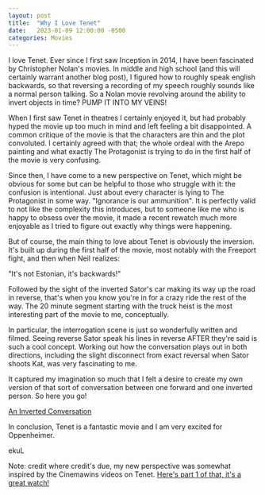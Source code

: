 ```yaml
---
layout: post
title:  "Why I Love Tenet"
date:   2023-01-09 12:00:00 -0500
categories: Movies
---
```


I love Tenet. Ever since I first saw Inception in 2014, I have been fascinated by Christopher Nolan's movies. In middle and high school (and this will certainly warrant another blog post), I figured how to roughly speak english backwards, so that reversing a recording of my speech roughly sounds like a normal person talking. So a Nolan movie revolving around the ability to invert objects in time? PUMP IT INTO MY VEINS!

When I first saw Tenet in theatres I certainly enjoyed it, but had probably hyped the movie up too much in mind and left feeling a bit disappointed. A common critique of the movie is that the characters are thin and the plot convoluted. I certainly agreed with that; the whole ordeal with the Arepo painting and what exactly The Protagonist is trying to do in the first half of the movie is very confusing. 

Since then, I have come to a new perspective on Tenet, which might be obvious for some but can be helpful to those who struggle with it: the confusion is intentional. Just about every character is lying to The Protagonist in some way. "Ignorance is our ammunition". It is perfectly valid to not like the complexity this introduces, but to someone like me who is happy to obsess over the movie, it made a recent rewatch much more enjoyable as I tried to figure out exactly why things were happening.

But of course, the main thing to love about Tenet is obviously the inversion. It's built up during the first half of the movie, most notably with the Freeport fight, and then when Neil realizes:

"It's not Estonian, it's backwards!"

Followed by the sight of the inverted Sator's car making its way up the road in reverse, that's when you know you're in for a crazy ride the rest of the way. The 20 minute segment starting with the truck heist is the most interesting part of the movie to me, conceptually. 

In particular, the interrogation scene is just so wonderfully written and filmed. Seeing reverse Sator speak his lines in reverse AFTER they're said is such a cool concept. Working out how the conversation plays out in both directions, including the slight disconnect from exact reversal when Sator shoots Kat, was very fascinating to me. 

It captured my imagination so much that I felt a desire to create my own version of that sort of conversation between one forward and one inverted person. So here you go!

[An Inverted Conversation][invconv]

In conclusion, Tenet is a fantastic movie and I am very excited for Oppenheimer.

ekuL

Note: credit where credit's due, my new perspective was somewhat inspired by the Cinemawins videos on Tenet. [Here's part 1 of that, it's a great watch!][cwins]

[invconv]: https://youtube.com/watch?v=06mAggu8vwY
[cwins]: https://youtube.com/watch?v=wDbiTLLZVz8



